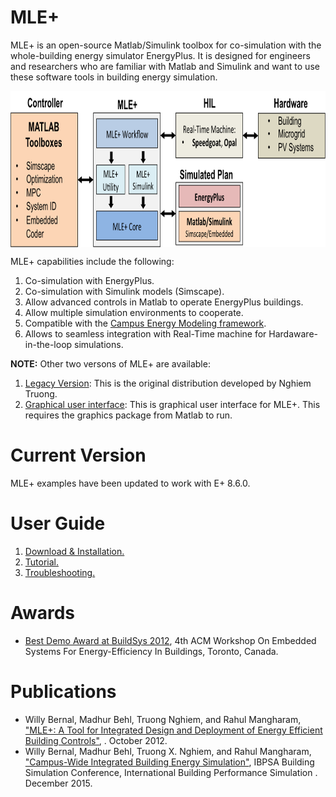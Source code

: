 # MLE+
MLE+ is an open-source Matlab/Simulink toolbox for co-simulation with the whole-building energy simulator EnergyPlus. It is designed for engineers and researchers who are familiar with Matlab and Simulink and want to use these software tools in building energy simulation.

<img align="middle" src="./doc/pics/overview.png" height="250">

MLE+ capabilities include the following:

1. Co-simulation with EnergyPlus.
2. Co-simulation with Simulink models (Simscape).
3. Allow advanced controls in Matlab to operate EnergyPlus buildings.
4. Allow multiple simulation environments to cooperate.
5. Compatible with the [Campus Energy Modeling framework](https://github.com/NREL/CampusEnergyModeling).
6. Allows to seamless integration with Real-Time machine for Hardaware-in-the-loop simulations.

**NOTE:** Other two versons of MLE+ are available:

1. [Legacy Version](http://txn.name/mleplus/mlep_manual.html): This is the original distribution developed by Nghiem Truong.
2. [Graphical user interface](http://www.seas.upenn.edu/~mbehl/mleplus.html): This is graphical user interface for MLE+. This requires the graphics package from Matlab to run. 

# Current Version
MLE+ examples have been updated to work with E+ 8.6.0.

# User Guide
1. [Download & Installation.](https://github.com/willybernal/mlep/wiki/Installation)
2. [Tutorial.](https://github.com/willybernal/mlep/wiki/Tutorial)
3. [Troubleshooting.](https://github.com/willybernal/mlep/wiki/Troubleshooting)

<!--
# Examples
1. Legacy example:
2. MPC example:
3. Augmented simulation capabilities:
4. Integrated Campus Modeling examples:

# MLE+ Tutorial
1. You can find more information about setting up the EnergyPlus file.
2. Building Control Test Bed (BCVTB) 
3. Please find the mlep tutorial for this repo [here](./doc/tutorial/tutorial.pdf)

# MLE+ Projects
1. SPL HIL.
2. Integrated Campus Modeling framework.
3. Microgrid testing.
-->

# Awards
* [Best Demo Award at BuildSys 2012](http://www.buildsys.org/2012/),
4th ACM Workshop On Embedded Systems For Energy-Efficiency In Buildings,
Toronto, Canada.

# Publications
* Willy Bernal, Madhur Behl, Truong Nghiem, and Rahul Mangharam, ["MLE+: A Tool for Integrated Design and Deployment of Energy Efficient Building Controls"](http://repository.upenn.edu/mlab_papers/51/), . October 2012.
* Willy Bernal, Madhur Behl, Truong X. Nghiem, and Rahul Mangharam, ["Campus-Wide Integrated Building Energy Simulation"](http://repository.upenn.edu/cgi/viewcontent.cgi?article=1104&context=mlab_papers), IBPSA Building Simulation Conference, International Building Performance Simulation . December 2015.

